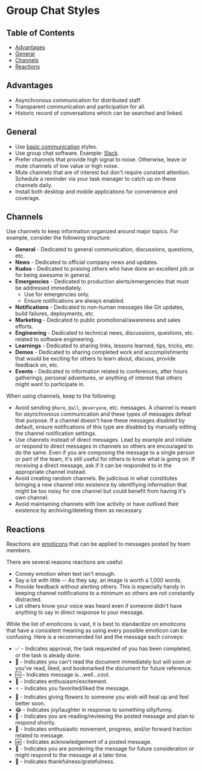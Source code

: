 # Group Chat Styles

<!-- Tocer[start]: Auto-generated, don't remove. -->

## Table of Contents

  - [Advantages](#advantages)
  - [General](#general)
  - [Channels](#channels)
  - [Reactions](#reactions)

<!-- Tocer[finish]: Auto-generated, don't remove. -->

## Advantages

- Asynchronous communication for distributed staff.
- Transparent communication and participation for all.
- Historic record of conversations which can be searched and linked.

## General

- Use [basic communication](basic.md) styles.
- Use group chat software. Example: [Slack](https://slack.com).
- Prefer channels that provide high signal to noise. Otherwise, leave or mute channels of low value
  or high noise.
- Mute channels that are of interest but don't require constant attention. Schedule a reminder via
  your task manager to catch up on these channels daily.
- Install both desktop and mobile applications for convenience and coverage.

## Channels

Use channels to keep information organized around major topics. For example, consider the following
structure:

- **General** - Dedicated to general communication, discussions, questions, etc.
- **News** - Dedicated to official company news and updates.
- **Kudos** - Dedicated to praising others who have done an excellent job or for being awesome in
  general.
- **Emergencies** - Dedicated to production alerts/emergencies that must be addressed immediately.
  - Use for emergencies only.
  - Ensure notifications are always enabled.
- **Notifications** - Dedicated to non-human messages like Git updates, build failures, deployments,
  etc.
- **Marketing** - Dedicated to public promotional/awareness and sales efforts.
- **Engineering** - Dedicated to technical news, discussions, questions, etc. related to software
  engineering.
- **Learnings** - Dedicated to sharing links, lessons learned, tips, tricks, etc.
- **Demos** - Dedicated to sharing completed work and accomplishments that would be exciting for
  others to learn about, discuss, provide feedback on, etc.
- **Events** - Dedicated to information related to conferences, after hours gatherings, personal
  adventures, or anything of interest that others might want to participate in.

When using channels, keep to the following:

- Avoid sending `@here`, `@all`, `@everyone`, etc. messages. A channel is meant for *asynchronous*
  communication and these types of messages defeat that purpose. If a channel doesn't have these
  messages disabled by default, ensure notifications of this type are disabled by manually editing
  the channel notification settings.
- Use channels instead of direct messages. Lead by example and initiate or respond to direct
  messages in channels so others are encouraged to do the same. Even if you are composing the
  message to a single person or part of the team, it's still useful for others to know what is going
  on. If receiving a direct message, ask if it can be responded to in the appropriate channel
  instead.
- Avoid creating random channels. Be judicious in what constitutes bringing a new channel into
  existence by identifiying information that might be too noisy for one channel but could benefit
  from having it's own channel.
- Avoid maintaining channels with low activity or have outlived their existence by
  archiving/deleting them as necessary.

## Reactions

Reactions are [emoticons](http://www.webpagefx.com/tools/emoji-cheat-sheet) that can be applied to
messages posted by team members.

There are several reasons reactions are useful:

- Convey emotion when text isn't enough.
- Say a lot with little -- As they say, an image is worth a 1,000 words.
- Provide feedback without alerting others. This is especially handy in keeping channel
  notifications to a minimum so others are not constantly distracted.
- Let others know your voice was heard even if someone didn't have anything to say in direct
  response to your message.

While the list of emoticons is vast, it is best to standardize on emoticons that have a consistent
meaning as using every possible emoticon can be confusing. Here is a recommended list and the
message each conveys:

- :white_check_mark: - Indicates approval, the task requested of you has been completed, or the task
  is aleady done.
- :bookmark: - Indicates you can't read the document immediately but will soon *or* you've read,
  liked, and bookmarked the document for future reference.
- :cool: - Indicates message is...well...cool.
- :tada: - Indicates enthusiasm/excitement.
- :star: - Indicates you favorited/liked the message.
- :sunflower: - Indicates giving flowers to someone you wish will heal up and feel better soon.
- :joy: - Indicates joy/laughter in response to something silly/funny.
- :eyes: - Indicates you are reading/reviewing the posted message and plan to respond shortly.
- :rocket: - Indicates enthusiastic movement, progress, and/or forward traction related to message.
- :ok: - Indicates acknowledgement of a posted message.
- :thought_balloon: - Indicates you are pondering the message for future consideration or might
  respond to the message at a later time.
- :bow: - Indicates thankfulness/gratefulness.
